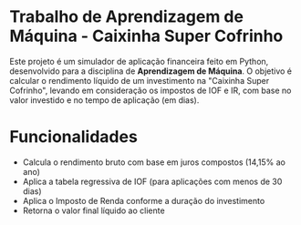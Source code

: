 # Trabalho de Aprendizagem de Máquina - Caixinha Super Cofrinho

Este projeto é um simulador de aplicação financeira feito em Python, desenvolvido para a disciplina de **Aprendizagem de Máquina**. O objetivo é calcular o rendimento líquido de um investimento na "Caixinha Super Cofrinho", levando em consideração os impostos de IOF e IR, com base no valor investido e no tempo de aplicação (em dias).

# Funcionalidades

- Calcula o rendimento bruto com base em juros compostos (14,15% ao ano)
- Aplica a tabela regressiva de IOF (para aplicações com menos de 30 dias)
- Aplica o Imposto de Renda conforme a duração do investimento
- Retorna o valor final líquido ao cliente

